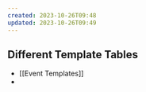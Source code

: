 ```yaml
---
created: 2023-10-26T09:48
updated: 2023-10-26T09:49
---
```

## Different Template Tables

- [[Event Templates]]
- 